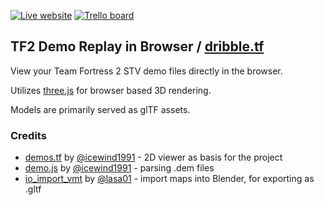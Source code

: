 [![Live website](https://img.shields.io/badge/-View%20Live-%2300C7B7?logo=Netlify&style=flat-square&logoColor=white)](https://dribbletf.netlify.app)
[![Trello board](https://img.shields.io/badge/-Trello-%230079BF?logo=trello&style=flat-square)](https://trello.com/b/u7ru88YG/dribbletf)


## TF2 Demo Replay in Browser / [dribble.tf](https://dribbletf.netlify.app)

View your Team Fortress 2 STV demo files directly in the browser.

Utilizes [three.js](https://threejs.org) for browser based 3D rendering.

Models are primarily served as glTF assets.


### Credits

- [demos.tf](https://github.com/demostf/demos.tf) by [@icewind1991](https://github.com/icewind1991) - 2D viewer as basis for the project
- [demo.js](https://github.com/demostf/demo.js) by [@icewind1991](https://github.com/icewind1991) - parsing .dem files
- [io_import_vmt](https://github.com/lasa01/io_import_vmf) by [@lasa01](https://github.com/lasa01) - import maps into Blender, for exporting as .gltf
